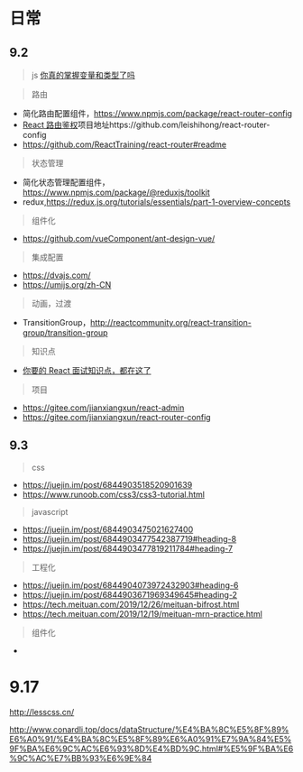 # 日常

## 9.2

> js
> [你真的掌握变量和类型了吗](https://juejin.im/post/6844903854882947080)

> 路由

- 简化路由配置组件，https://www.npmjs.com/package/react-router-config
- [React 路由鉴权](https://juejin.im/post/6844903924441284615#heading-45)项目地址https://github.com/leishihong/react-router-config
- https://github.com/ReactTraining/react-router#readme

> 状态管理

- 简化状态管理配置组件，https://www.npmjs.com/package/@reduxjs/toolkit
- redux,https://redux.js.org/tutorials/essentials/part-1-overview-concepts

> 组件化

- https://github.com/vueComponent/ant-design-vue/

> 集成配置

- https://dvajs.com/
- https://umijs.org/zh-CN

> 动画，过渡

- TransitionGroup，http://reactcommunity.org/react-transition-group/transition-group

> 知识点

- [你要的 React 面试知识点，都在这了](https://juejin.im/post/6844903857135304718)

> 项目

- https://gitee.com/jianxiangxun/react-admin
- https://gitee.com/jianxiangxun/react-router-config

## 9.3

> css

- https://juejin.im/post/6844903518520901639
- https://www.runoob.com/css3/css3-tutorial.html

> javascript

- https://juejin.im/post/6844903475021627400
- https://juejin.im/post/6844903477542387719#heading-8
- https://juejin.im/post/6844903477819211784#heading-7

> 工程化

- https://juejin.im/post/6844904073972432903#heading-6
- https://juejin.im/post/6844903671969349645#heading-2
- https://tech.meituan.com/2019/12/26/meituan-bifrost.html
- https://tech.meituan.com/2019/12/19/meituan-mrn-practice.html

> 组件化

-

# 9.17

http://lesscss.cn/

http://www.conardli.top/docs/dataStructure/%E4%BA%8C%E5%8F%89%E6%A0%91/%E4%BA%8C%E5%8F%89%E6%A0%91%E7%9A%84%E5%9F%BA%E6%9C%AC%E6%93%8D%E4%BD%9C.html#%E5%9F%BA%E6%9C%AC%E7%BB%93%E6%9E%84
